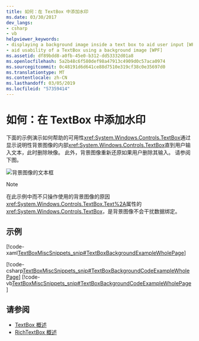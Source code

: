 ```yaml
---
title: 如何：在 TextBox 中添加水印
ms.date: 03/30/2017
dev_langs:
- csharp
- vb
helpviewer_keywords:
- displaying a background image inside a text box to aid user input [WPF]
- aid usability of a TextBox using a background image [WPF]
ms.assetid: df89bdd8-a0fb-45e0-b312-dd53332d01a8
ms.openlocfilehash: 5a2b48c6f580def98a47913c4909d0c57aca0974
ms.sourcegitcommit: 0c48191d6d641ce88d7510e319cf38c0e35697d0
ms.translationtype: MT
ms.contentlocale: zh-CN
ms.lasthandoff: 03/05/2019
ms.locfileid: "57359414"
---
```

# <a name="how-to-add-a-watermark-to-a-textbox"></a>如何：在 TextBox 中添加水印
下面的示例演示如何帮助的可用性<xref:System.Windows.Controls.TextBox>通过显示说明性背景图像的内部<xref:System.Windows.Controls.TextBox>直到用户输入文本，此时删除映像。 此外，背景图像重新还原如果用户删除其输入。 请参阅下图。  
  
 ![背景图像的文本框](./media/editing-textbox-using-background-image.png "Editing_TextBox_using_background_image")  
  
> [!NOTE]
>  在此示例中而不只操作使用的背景图像的原因<xref:System.Windows.Controls.TextBox.Text%2A>属性的<xref:System.Windows.Controls.TextBox>，是背景图像不会干扰数据绑定。  
  
## <a name="example"></a>示例  
 [!code-xaml[TextBoxMiscSnippets_snip#TextBoxBackgroundExampleWholePage](~/samples/snippets/csharp/VS_Snippets_Wpf/TextBoxMiscSnippets_snip/csharp/textbox_with_background_image.xaml#textboxbackgroundexamplewholepage)]  
  
 [!code-csharp[TextBoxMiscSnippets_snip#TextBoxBackgroundCodeExampleWholePage](~/samples/snippets/csharp/VS_Snippets_Wpf/TextBoxMiscSnippets_snip/csharp/textbox_with_background_image.xaml.cs#textboxbackgroundcodeexamplewholepage)]
 [!code-vb[TextBoxMiscSnippets_snip#TextBoxBackgroundCodeExampleWholePage](~/samples/snippets/visualbasic/VS_Snippets_Wpf/TextBoxMiscSnippets_snip/visualbasic/textbox_with_background_image.xaml.vb#textboxbackgroundcodeexamplewholepage)]  
  
## <a name="see-also"></a>请参阅
- [TextBox 概述](textbox-overview.md)
- [RichTextBox 概述](richtextbox-overview.md)
